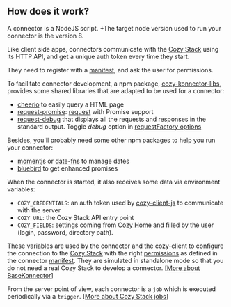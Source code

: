 ## How does it work?

A connector is a NodeJS script.
\+The target node version used to run your connector is the version 8.

Like client side apps, connectors communicate with the [Cozy Stack](https://docs.cozy.io/en/cozy-stack/) using its HTTP API, and get a unique auth token every time they start.

They need to register with a [manifest](https://docs.cozy.io/en/cozy-apps-registry/#properties-meaning-reference), and ask the user for permissions.

To facilitate connector development, a npm package, [cozy-konnector-libs](https://github.com/konnectors/libs), provides some shared libraries that are adapted to be used for a connector:

- [cheerio](https://cheerio.js.org) to easily query a HTML page
- [request-promise](https://github.com/request/request-promise): [request](https://github.com/request/request) with Promise support
- [request-debug](https://github.com/request/request-debug) that displays all the requests and responses in the standard output.
  Toggle _debug_ option in [requestFactory options](https://github.com/konnectors/libs/blob/master/packages/cozy-konnector-libs/docs/api.md#module_requestFactory)

Besides, you'll probably need some other npm packages to help you run your connector:

- [momentjs](http://momentjs.com/docs/) or [date-fns](https://date-fns.org) to manage dates
- [bluebird](http://bluebirdjs.com) to get enhanced promises

When the connector is started, it also receives some data via environment variables:

- `COZY_CREDENTIALS`: an auth token used by [cozy-client-js][] to communicate with the server
- `COZY_URL`: the Cozy Stack API entry point
- `COZY_FIELDS`: settings coming from [Cozy Home][] and filled by the user (login, password, directory path).

These variables are used by the connector and the cozy-client to configure the connection to the [Cozy Stack][] with the right [permissions](https://docs.cozy.io/en/cozy-stack/permissions/) as defined in the connector [manifest](https://docs.cozy.io/en/cozy-apps-registry/#properties-meaning-reference).
They are simulated in standalone mode so that you do not need a real Cozy Stack to develop a connector.
\[[More about BaseKonnector](https://docs.cozy.io/en/cozy-konnector-libs/api/#basekonnector)]

From the server point of view, each connector is a `job` which is executed periodically via a `trigger`.
\[[More about Cozy Stack jobs](https://cozy.github.io/cozy-stack/jobs/)]

[Cozy Home]: https://github.com/cozy/cozy-home

[Cozy Stack]: https://github.com/cozy/cozy-stack

[cozy-client-js]: https://github.com/cozy/cozy-client-js
